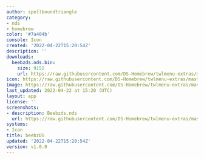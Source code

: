 ```yaml
---
author: spellboundtriangle
category:
- nds
- homebrew
color: '#7a404b'
console: Icon
created: '2022-04-22T15:20:54Z'
description: ''
downloads:
  beebzds.nds.bin:
    size: 9152
    url: https://raw.githubusercontent.com/DS-Homebrew/twlmenu-extras/master/_nds/TWiLightMenu/icons/beebzds.nds.bin
icon: https://raw.githubusercontent.com/DS-Homebrew/twlmenu-extras/master/_nds/TWiLightMenu/icons/gif/beebzds.nds.gif
image: https://raw.githubusercontent.com/DS-Homebrew/twlmenu-extras/master/_nds/TWiLightMenu/icons/gif/beebzds.nds.gif
last_updated: 2022-04-22 at 15:20 (UTC)
layout: app
license: ''
screenshots:
- description: Beebzds.nds
  url: https://raw.githubusercontent.com/DS-Homebrew/twlmenu-extras/master/_nds/TWiLightMenu/icons/gif/beebzds.nds.gif
systems:
- Icon
title: beebzDS
updated: '2022-04-22T15:20:54Z'
version: v1.0.0
---
```

